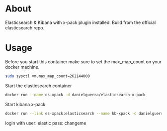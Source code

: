 # About

Elasticsearch & Kibana with x-pack plugin installed.
Build from the official elasticsearch repo.

# Usage

Before you start this container make sure
to set the max_map_count on your docker machine.

```bash
sudo sysctl vm.max_map_count=262144000
```

Start the elasticsearch container

```bash
docker run --name es-xpack -d danielguerra/elasticsearch-x-pack
```

Start kibana x-pack
```bash
docker run --link es-xpack:elasticsearch --name kb-xpack -d danielguerra/kibana-x-pack
```
login with
user: elastic
pass: changeme
